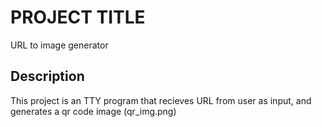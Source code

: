 # PROJECT TITLE
URL to image generator

## Description
This project is an TTY program that recieves URL from user as input, and generates a qr code image (qr_img.png)
